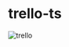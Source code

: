# trello-ts
![trello](https://user-images.githubusercontent.com/61945842/209500822-8837e981-02b7-4444-af7d-901340280404.png)
